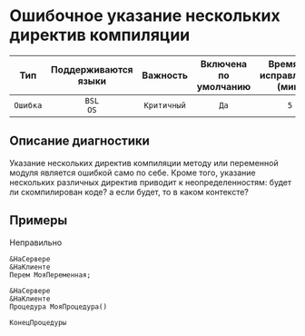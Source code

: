 # Ошибочное указание нескольких директив компиляции

| Тип | Поддерживаются<br/>языки | Важность | Включена<br/>по умолчанию | Время на<br/>исправление (мин) | Тэги |
| :-: | :-: | :-: | :-: | :-: | :-: |
| `Ошибка` | `BSL`<br/>`OS` | `Критичный` | `Да` | `5` | `unpredictable`<br/>`error` |

<!-- Блоки выше заполняются автоматически, не трогать -->
## Описание диагностики

Указание нескольких директив компиляции методу или переменной модуля является ошибкой само по себе. Кроме того, указание нескольких различных директив приводит к неопределенностям: будет ли скомпилирован коде? а если будет, то в каком контексте?

## Примеры

Неправильно

```bsl
&НаСервере
&НаКлиенте
Перем МояПеременная;

&НаСервере
&НаКлиенте
Процедура МояПроцедура()

КонецПроцедуры
```
